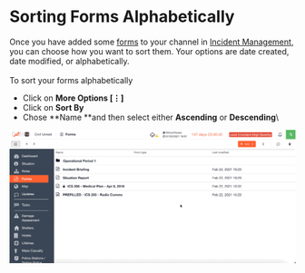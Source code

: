 # Sorting Forms Alphabetically

Once you have added some [forms](./) to your channel in [Incident Management](../getting-started.md), you can choose how you want to sort them. Your options are date created, date modified, or alphabetically.\
\
To sort your forms alphabetically

* Click on **More Options \[⋮]**
* Click on **Sort By**
* Chose **Name **and then select either **Ascending** or **Descending**\


![](<../../.gitbook/assets/sort forms alphabetically.gif>)
